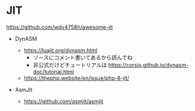 # JIT

https://github.com/wdv4758h/awesome-jit

* DynASM
  * https://luajit.org/dynasm.html
    * ソースにコメント書いてあるから読んでね
    * 非公式だけどチュートリアルは https://corsix.github.io/dynasm-doc/tutorial.html
  * https://thephp.website/en/issue/php-8-jit/

* AsmJit
  * https://github.com/asmjit/asmjit



